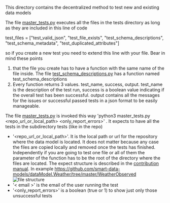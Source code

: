 This directory contains the decentralized method to test new and existing data models

The file [master_tests.py](https://github.com/smart-data-models/data-models/blob/master/test_data_model/master_tests.py) executes all the files in the tests directory as long as they are included in this line of code 

   test_files = ["test_valid_json", "test_file_exists", "test_schema_descriptions", "test_schema_metadata", "test_duplicated_attributes"]

so if you create a new test you need to extend this line with your file. Bear in mind these points
1) that the file you create has to have a function with the same name of the file inside. The file [test_schema_descriptions.py](https://github.com/smart-data-models/data-models/blob/master/test_data_model/tests/test_schema_descriptions.py) has a function named test_schema_descriptions  
2) Every function returns 3 values. test_name, success, output. test_name is the description of the test run, success is a boolean value indicating if the overall test has been successful. output contains all the messages for the issues or successful passed tests in a json format to be easily manageable. 

The file [master_tests.py](https://github.com/smart-data-models/data-models/blob/master/test_data_model/master_tests.py) is invoked this way
'python3 master_tests.py <repo_url_or_local_path> <email> <only_report_errors>' . It expects to have all the tests in the subdirectory tests (like in the repo)
- '<repo_url_or_local_path>'. It is the local path or url for the repository where the data model is located. It does not matter because any case the files are copied locally and removed once the tests has finished. Independently if you are going to test one file or all of them the parameter of the function has to be the root of the directory where the files are located. The expect structure is described in the [contribution manual](https://bit.ly/contribution_manual). In example https://github.com/smart-data-models/dataModel.Weather/tree/master/WeatherObserved
![file structure](data_model_files_structure.png "Data model file structure")
- '< email >' is the email of the user running the test
- '<only_report_errors>' is a boolean (true or 1) to show just only those unsuccessful tests

